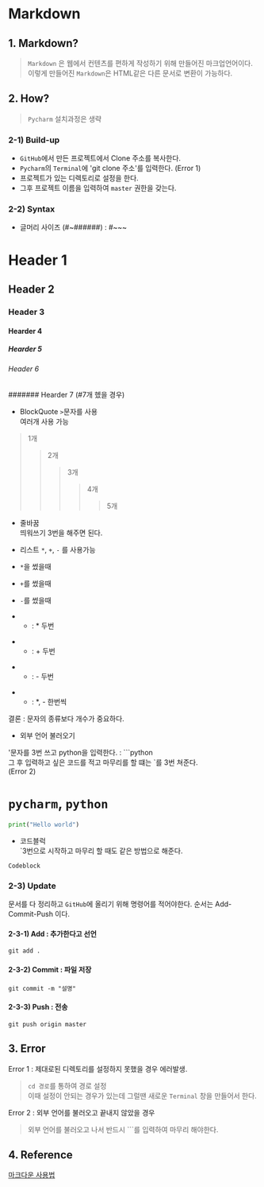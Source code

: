 # Markdown

## 1. Markdown?
>`Markdown` 은 웹에서 컨텐츠를 편하게 작성하기 위해 만들어진 마크업언어이다.
>이렇게 만들어진 `Markdown`은 HTML같은 다른 문서로 변환이 가능하다.

## 2. How?
>`Pycharm` 설치과정은 생략

### 2-1) Build-up
* `GitHub`에서 만든 프로젝트에서 Clone 주소를 복사한다.
* `Pycharm`의 `Terminal`에 'git clone 주소'를 입력한다. (Error 1)
* 프로젝트가 있는 디렉토리로 설정을 한다.
* 그후 프로젝트 이름을 입력하여 `master` 권한을 갖는다.

### 2-2) Syntax
* 글머리 사이즈 (#~######) : #~~~
# Header 1
## Header 2
### Header 3
#### Hearder 4
##### Hearder 5
###### Header 6
####### Hearder 7 (#7개 헸을 경우)

* BlockQuote
`>`문자를 사용   
여러개 사용 가능
> 1개
>>2개
>>>3개
>>>>4개
>>>>>5개

* 줄바꿈   
띄워쓰기 3번을 해주면 된다.

* 리스트
`*`, `+`, `-` 를 사용가능

* `*`을 썼을때
+ `+`를 썼을때
- `-`를 썼을때

* * : * 두번
+ + : + 두번
- - : - 두번
* - : *, - 한번씩

결론 : 문자의 종류보다 개수가 중요하다.


* 외부 언어 불러오기

'문자를 3번 쓰고 python을 입력한다. : ```python   
그 후 입력하고 싶은 코드를 적고 마무리를 할 떄는 `를 3번 쳐준다.   
(Error 2)
>
# `pycharm`, `python`
```python
print("Hello world")
```

* 코드블럭   
`3번으로 시작하고 마무리 할 때도 같은 방법으로 해준다.
```buildoutcfg
Codeblock
```


### 2-3) Update
문서를 다 정리하고 `GitHub`에 올리기 위해 명령어를 적어야한다.
순서는 Add-Commit-Push 이다.


#### 2-3-1) Add : 추가한다고 선언
```
git add .
```

#### 2-3-2) Commit : 파일 저장
```
git commit -m "설명"
```
#### 2-3-3) Push : 전송
```
git push origin master
```

## 3. Error
Error 1 : 제대로된 디렉토리를 설정하지 못했을 경우 에러발생.
>`cd 경로`를 통하여 경로 설정   
>이때 설정이 안되는 경우가 있는데 그럴땐 새로운 `Terminal` 창을 만들어서 한다.

Error 2 : 외부 언어를 불러오고 끝내지 않았을 경우
> 외부 언어를 불러오고 나서 반드시 ```를 입력하여 마무리 해야한다. 

## 4. Reference
[마크다운 사용법][Link]

[Link]:https://gist.github.com/ihoneymon/652be052a0727ad59601